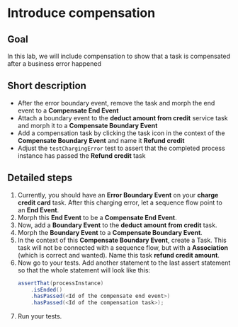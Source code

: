 # Introduce compensation

## Goal

In this lab, we will include compensation to show that a task is compensated after a business error happened

## Short description

* After the error boundary event, remove the task and morph the end event to a **Compensate End Event**
* Attach a boundary event to the **deduct amount from credit** service task and morph it to a **Compensate Boundary Event**
* Add a compensation task by clicking the task icon in the context of the **Compensate Boundary Event** and name it **Refund credit**
* Adjust the `testChargingError` test to assert that the completed process instance has passed the **Refund credit** task

## Detailed steps

1. Currently, you should have an **Error Boundary Event** on your **charge credit card** task. After this charging error, let a sequence flow point to an **End Event**.
2. Morph this **End Event** to be a **Compensate End Event**.
3. Now, add a **Boundary Event** to the **deduct amount from credit** task.
4. Morph the **Boundary Event** to a **Compensate Boundary Event**.
5. In the context of this **Compensate Boundary Event**, create a Task. This task will not be connected with a sequence flow, but with a **Association** (which is correct and wanted). Name this task **refund credit amount**.
6. Now go to your tests. Add another statement to the last assert statement so that the whole statement will look like this:
    ```java
   assertThat(processInstance)
        .isEnded()
        .hasPassed(<Id of the compensate end event>)
        .hasPassed(<Id of the compensation task>);
    ```
7. Run your tests.